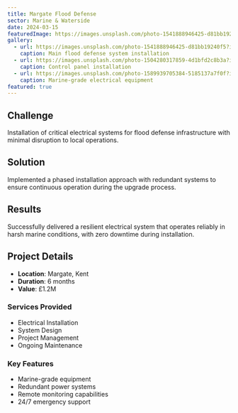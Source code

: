 ```yaml
---
title: Margate Flood Defense
sector: Marine & Waterside
date: 2024-03-15
featuredImage: https://images.unsplash.com/photo-1541888946425-d81bb19240f5?ixlib=rb-4.0.3&auto=format&fit=crop&w=1000&q=80
gallery:
  - url: https://images.unsplash.com/photo-1541888946425-d81bb19240f5?ixlib=rb-4.0.3&auto=format&fit=crop&w=1000&q=80
    caption: Main flood defense system installation
  - url: https://images.unsplash.com/photo-1504280317859-4d1bfd2c8b3a?ixlib=rb-4.0.3&auto=format&fit=crop&w=1000&q=80
    caption: Control panel installation
  - url: https://images.unsplash.com/photo-1589939705384-5185137a7f0f?ixlib=rb-4.0.3&auto=format&fit=crop&w=1000&q=80
    caption: Marine-grade electrical equipment
featured: true
---
```


## Challenge

Installation of critical electrical systems for flood defense infrastructure with minimal disruption to local operations.

## Solution

Implemented a phased installation approach with redundant systems to ensure continuous operation during the upgrade process.

## Results

Successfully delivered a resilient electrical system that operates reliably in harsh marine conditions, with zero downtime during installation.

## Project Details

- **Location**: Margate, Kent
- **Duration**: 6 months
- **Value**: £1.2M

### Services Provided

- Electrical Installation
- System Design
- Project Management
- Ongoing Maintenance

### Key Features

- Marine-grade equipment
- Redundant power systems
- Remote monitoring capabilities
- 24/7 emergency support